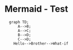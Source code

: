 # Mermaid - Test 

```mermaid
  graph TD;
      A-->B;
      A-->C;
      B-->D;
      C-->D;
    Hello-->Brother-->What-if  
    
```
